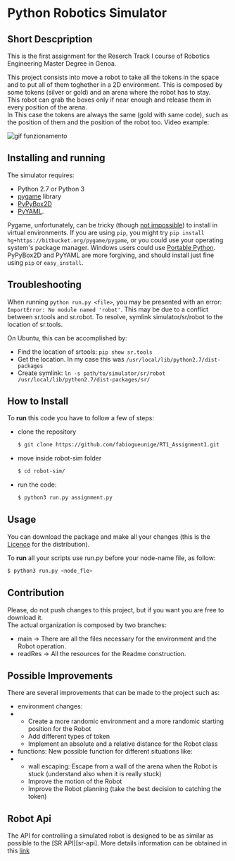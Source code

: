 Python Robotics Simulator
================================

Short Descpription
--------------------------------

This is the first assignment for the Reserch Track I course of Robotics Engineering Master Degree in Genoa.  

This project consists into move a robot to take all the tokens in the space and to put all of them toghether in a 2D environment. This is composed by some tokens (silver or gold) and an arena where the robot has to stay.  
This robot can grab the boxes only if near enough and release them in every position of the arena.  
In This case the tokens are always the same (gold with same code), such as the position of them and the position of the robot too.
Video example:  

![gif funzionamento](https://media.giphy.com/media/v1.Y2lkPTc5MGI3NjExYmt2a2ozMWN4dGlwdGI3OGhtbXVvcjZvYnhoZWY5NXZqdnVtaGI4MiZlcD12MV9pbnRlcm5hbF9naWZfYnlfaWQmY3Q9Zw/Hn9WiOzaO1f13MklnA/giphy.gif) 

Installing and running
----------------------

The simulator requires:
* Python 2.7 or Python 3 
* [pygame](http://pygame.org/) library
* [PyPyBox2D](https://pypi.python.org/pypi/pypybox2d/2.1-r331)
* [PyYAML](https://pypi.python.org/pypi/PyYAML/).

Pygame, unfortunately, can be tricky (though [not impossible](http://askubuntu.com/q/312767)) to install in virtual environments. If you are using `pip`, you might try `pip install hg+https://bitbucket.org/pygame/pygame`, or you could use your operating system's package manager. Windows users could use [Portable Python](http://portablepython.com/). PyPyBox2D and PyYAML are more forgiving, and should install just fine using `pip` or `easy_install`.

## Troubleshooting

When running `python run.py <file>`, you may be presented with an error: `ImportError: No module named 'robot'`. This may be due to a conflict between sr.tools and sr.robot. To resolve, symlink simulator/sr/robot to the location of sr.tools.

On Ubuntu, this can be accomplished by:
* Find the location of srtools: `pip show sr.tools`
* Get the location. In my case this was `/usr/local/lib/python2.7/dist-packages`
* Create symlink: `ln -s path/to/simulator/sr/robot /usr/local/lib/python2.7/dist-packages/sr/`

## How to Install

To **run** this code you have to follow a few of steps:
* clone the repository
  ```bash
  $ git clone https://github.com/fabiogueunige/RT1_Assignment1.git
  ```
* move inside robot-sim folder 
  ```bash
  $ cd robot-sim/
  ```
* run the code:
  ```bash
  $ python3 run.py assignment.py 
  ```

Usage
--------------------------------

You can download the package and make all your changes (this is the [Licence](https://github.com/fabiogueunige/RT1_Assignment1/blob/main/robot-sim/LICENSE.md) for the distribution).

To **run** all your scripts use run.py before your node-name file, as follow:
```bash
$ python3 run.py <node_fle>
```

Contribution
--------------------------------

Please, do not push changes to this project, but if you want you are free to download it.  
The actual organization is composed by two branches:
* main -> There are all the files necessary for the environment and the Robot operation.
* readRes -> All the resources for the Readme construction.

## Possible Improvements

There are several improvements that can be made to the project such as:
* environment changes:
* * Create a more randomic environment and a more randomic starting position for the Robot
  * Add different types of token
  * Implement an absolute and a relative distance for the Robot class
* functions: New possible function for different situations like:
* * wall escaping: Escape from a wall of the arena when the Robot is stuck (understand also when it is really stuck)
  * Improve the motion of the Robot
  * Improve the Robot planning (take the best decision to catching the token)

Robot Api
--------------------------------

The API for controlling a simulated robot is designed to be as similar as possible to the [SR API][sr-api].
More details information can be obtained in this [link](https://github.com/CarmineD8/python_simulator/blob/af96b5b8b8a0dfe5ede19191d2dff213b9cb6bb0/robot-sim/README.md)  

